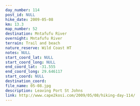 ```yaml
---
day_number: 114
post_id: NULL
hike_date: 2009-05-08
km: 13.3
map_number: 52
destination: Mntafufu River
overnight: Mntafufu River
terrain: Trail and beach
nature_reserve: Wild Coast HT
notes: NULL
start_coord_lat: NULL
start_coord_long: NULL
end_coord_lat: -31.555
end_coord_long: 29.646117
start_coord: NULL
destination_coord: 
file_name: 05-08.jpg
description: Leaving Port St Johns
link: http://www.cape2kosi.com/2009/05/08/hiking-day-114/
---
```

